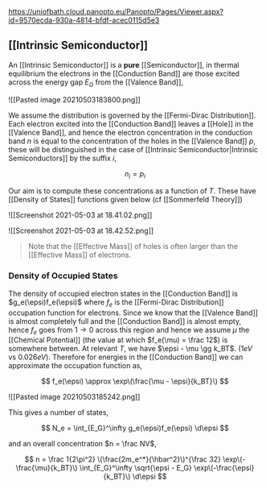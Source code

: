 https://uniofbath.cloud.panopto.eu/Panopto/Pages/Viewer.aspx?id=9570ecda-930a-4814-bfdf-acec0115d5e3

## [[Intrinsic Semiconductor]]

An [[Intrinsic Semiconductor]] is a **pure** [[Semiconductor]], in thermal equilibrium the electrons in the [[Conduction Band]] are those excited across the energy gap $E_G$ from the [[Valence Band]],

![[Pasted image 20210503183800.png]]

We assume the distribution is governed by the [[Fermi-Dirac Distribution]]. Each electron excited into the [[Conduction Band]] leaves a [[Hole]] in the [[Valence Band]], and hence the electron concentration in the conduction band $n$ is equal to the concentration of the holes in the [[Valence Band]] $p$, these will be distinguished in the case of [[Intrinsic Semiconductor|Intrinsic Semiconductors]] by the suffix $i$,

$$ n_i = p_i $$

Our aim is to compute these concentrations as a function of $T$. These have [[Density of States]] functions given below (cf [[Sommerfeld Theory]])

![[Screenshot 2021-05-03 at 18.41.02.png]]

![[Screenshot 2021-05-03 at 18.42.52.png]]

> Note that the [[Effective Mass]] of holes is often larger than the [[Effective Mass]] of electrons.

### Density of Occupied States

The density of occupied electron states in the [[Conduction Band]] is $g_e(\epsi)f_e(\epsi)$ where $f_e$ is the [[Fermi-Dirac Distribution]] occupation function for electrons. Since we know that the [[Valence Band]] is almost completely full and the [[Conduction Band]] is almost empty, hence $f_e$ goes from $1 \to 0$ across this region and hence we assume $\mu$ the [[Chemical Potential]] (the value at which $f_e(\mu) = \frac 12$) is somewhere between. At relevant $T$, we have $\epsi - \mu \gg k_BT$. ($1eV$ vs $0.026eV$). Therefore for energies in the [[Conduction Band]] we can approximate the occupation function as,

$$
f_e(\epsi) \approx \exp\(\frac{\mu - \epsi}{k_BT}\)
$$

![[Pasted image 20210503185242.png]]

This gives a number of states,

$$
N_e = \int_{E_G}^\infty g_e(\epsi)f_e(\epsi) \d\epsi
$$

and an overall concentration $n = \frac NV$,

$$
n =
\frac 1{2\pi^2}
\(\frac{2m_e^*}{\hbar^2}\)^{\frac 32}
\exp\(-\frac{\mu}{k_BT}\)
\int_{E_G}^\infty
	\sqrt{\epsi - E_G} \exp\(-\frac{\epsi}{k_BT}\)
\d\epsi
$$

